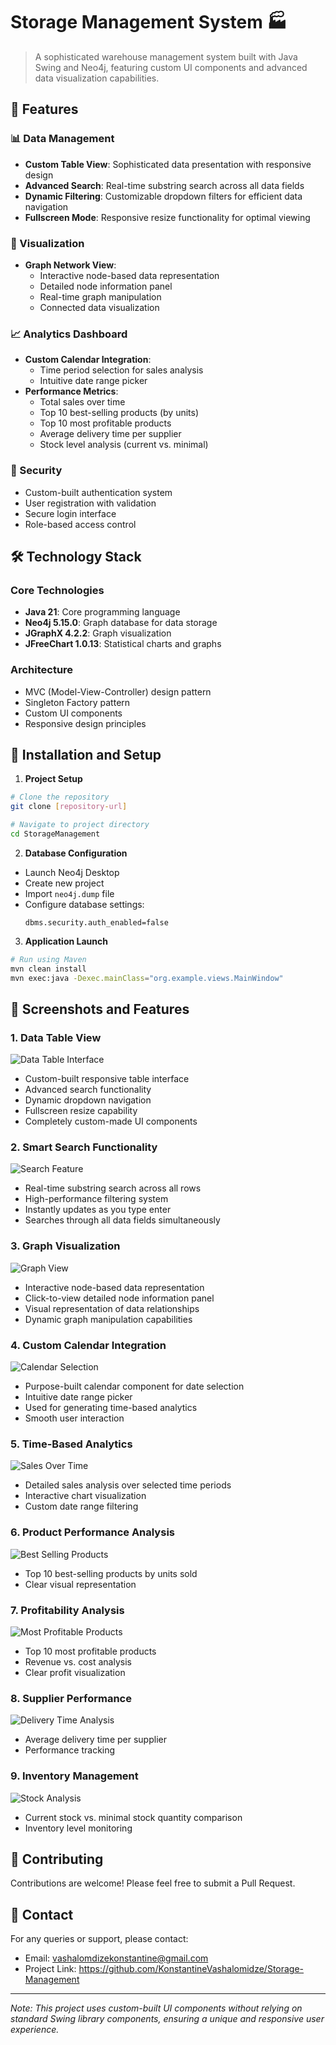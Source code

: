 # Storage Management System 🏭

> A sophisticated warehouse management system built with Java Swing and Neo4j, featuring custom UI components and advanced data visualization capabilities.

## 🌟 Features

### 📊 Data Management
- **Custom Table View**: Sophisticated data presentation with responsive design
- **Advanced Search**: Real-time substring search across all data fields
- **Dynamic Filtering**: Customizable dropdown filters for efficient data navigation
- **Fullscreen Mode**: Responsive resize functionality for optimal viewing

### 🎯 Visualization
- **Graph Network View**: 
  - Interactive node-based data representation
  - Detailed node information panel
  - Real-time graph manipulation
  - Connected data visualization

### 📈 Analytics Dashboard
- **Custom Calendar Integration**: 
  - Time period selection for sales analysis
  - Intuitive date range picker
- **Performance Metrics**:
  - Total sales over time
  - Top 10 best-selling products (by units)
  - Top 10 most profitable products
  - Average delivery time per supplier
  - Stock level analysis (current vs. minimal)

### 🔐 Security
- Custom-built authentication system
- User registration with validation
- Secure login interface
- Role-based access control

## 🛠 Technology Stack

### Core Technologies
- **Java 21**: Core programming language
- **Neo4j 5.15.0**: Graph database for data storage
- **JGraphX 4.2.2**: Graph visualization
- **JFreeChart 1.0.13**: Statistical charts and graphs

### Architecture
- MVC (Model-View-Controller) design pattern
- Singleton Factory pattern
- Custom UI components
- Responsive design principles

## 🚀 Installation and Setup

1. **Project Setup**
```bash
# Clone the repository
git clone [repository-url]

# Navigate to project directory
cd StorageManagement
```

2. **Database Configuration**
- Launch Neo4j Desktop
- Create new project
- Import `neo4j.dump` file
- Configure database settings:
  ```properties
  dbms.security.auth_enabled=false
  ```

3. **Application Launch**
```bash
# Run using Maven
mvn clean install
mvn exec:java -Dexec.mainClass="org.example.views.MainWindow"
```

## 📸 Screenshots and Features

### 1. Data Table View
![Data Table Interface](src/main/resources/demo/img.png)
- Custom-built responsive table interface
- Advanced search functionality
- Dynamic dropdown navigation
- Fullscreen resize capability
- Completely custom-made UI components

### 2. Smart Search Functionality
![Search Feature](src/main/resources/demo/img_1.png)
- Real-time substring search across all rows
- High-performance filtering system
- Instantly updates as you type enter
- Searches through all data fields simultaneously

### 3. Graph Visualization
![Graph View](src/main/resources/demo/img_2.png)
- Interactive node-based data representation
- Click-to-view detailed node information panel
- Visual representation of data relationships
- Dynamic graph manipulation capabilities

### 4. Custom Calendar Integration
![Calendar Selection](src/main/resources/demo/img_3.png)
- Purpose-built calendar component for date selection
- Intuitive date range picker
- Used for generating time-based analytics
- Smooth user interaction

### 5. Time-Based Analytics
![Sales Over Time](src/main/resources/demo/img_4.png)
- Detailed sales analysis over selected time periods
- Interactive chart visualization
- Custom date range filtering

### 6. Product Performance Analysis
![Best Selling Products](src/main/resources/demo/img_5.png)
- Top 10 best-selling products by units sold
- Clear visual representation

### 7. Profitability Analysis
![Most Profitable Products](src/main/resources/demo/img_6.png)
- Top 10 most profitable products
- Revenue vs. cost analysis
- Clear profit visualization

### 8. Supplier Performance
![Delivery Time Analysis](src/main/resources/demo/img_7.png)
- Average delivery time per supplier
- Performance tracking

### 9. Inventory Management
![Stock Analysis](src/main/resources/demo/img_8.png)
- Current stock vs. minimal stock quantity comparison
- Inventory level monitoring

## 🤝 Contributing
Contributions are welcome! Please feel free to submit a Pull Request.

## 📧 Contact
For any queries or support, please contact:
- Email: vashalomdizekonstantine@gmail.com
- Project Link: https://github.com/KonstantineVashalomidze/Storage-Management

---
*Note: This project uses custom-built UI components without relying on standard Swing library components, ensuring a unique and responsive user experience.*

